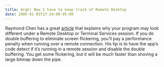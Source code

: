 ```yaml
---
title: Argh! Now I have to keep track of Remote Desktop
date: 2006-01-03T17:24:00-05:00
---
```

Raymond Chen has a great [article](http://blogs.msdn.com/oldnewthing/archive/2006/01/03/508694.aspx "The new old thing") that explains why your program may look different under a Remote Desktop or Terminal Services session. If you do double buffering to eliminate screen flickering, you&#8217;ll pay a performance penalty when running over a remote connection. His tip is to have the app&#8217;s code detect if it&#8217;s running in a remote session and disable the double buffering. You get some flickering, but it will be much faster than shoving a large bitmap down the pipe.

